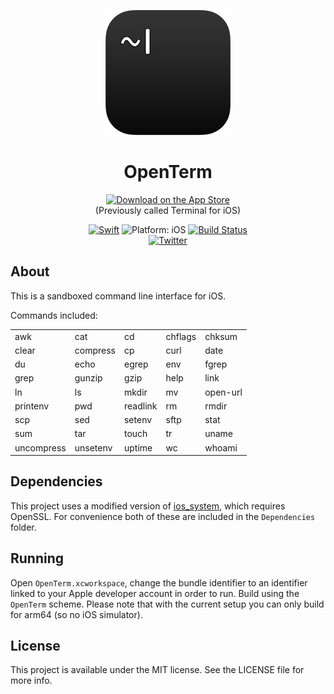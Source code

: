 <p align="center">
<img src="readme-resources/hero.png" alt="Terminal for iOS">
</p>

<h1 align="center">OpenTerm</h1>

<p align="center">
<a href="https://itunes.apple.com/app/terminal/id1323205755?mt=8&at=1010lII4"><img src="readme-resources/app_store_badge.svg" alt="Download on the App Store"/></a>
<br><span align="center">(Previously called Terminal for iOS)</span>

</p>

<p align="center">
<a href="https://developer.apple.com/swift/"><img src="https://img.shields.io/badge/Swift-4.0-orange.svg?style=flat" alt="Swift"/></a>

<img src="https://img.shields.io/badge/Platform-iOS%2011.0+-lightgrey.svg" alt="Platform: iOS">
<a href="https://travis-ci.org/louisdh/terminal"><img src="https://travis-ci.org/louisdh/terminal.svg?branch=master" alt="Build Status"/></a>
<br>
<a href="http://twitter.com/LouisDhauwe"><img src="https://img.shields.io/badge/Twitter-@LouisDhauwe-blue.svg?style=flat" alt="Twitter"/></a>
</p>

## About
This is a sandboxed command line interface for iOS. 


Commands included:

|            |            |            |            |            |
| ---------- | ---------- | ---------- | ---------- | ---------- |
| awk        | cat        | cd         | chflags    | chksum     |
| clear      | compress   | cp         | curl       | date       |
| du         | echo       | egrep      | env        | fgrep      |
| grep       | gunzip     | gzip       | help       | link       |
| ln         | ls         | mkdir      | mv         | open-url   |
| printenv   | pwd        | readlink   | rm         | rmdir      |
| scp        | sed        | setenv     | sftp       | stat       |
| sum        | tar        | touch      | tr         | uname      |
| uncompress | unsetenv   | uptime     | wc         | whoami     |

## Dependencies
This project uses a modified version of [ios_system](https://github.com/holzschu/ios_system), which requires OpenSSL. For convenience both of these are included in the `Dependencies` folder.

## Running
Open `OpenTerm.xcworkspace`, change the bundle identifier to an identifier linked to your Apple developer account in order to run. Build using the `OpenTerm` scheme. Please note that with the current setup you can only build for arm64 (so no iOS simulator).

## License

This project is available under the MIT license. See the LICENSE file for more info.
